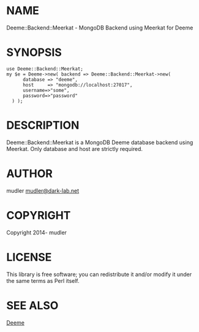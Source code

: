 # NAME

Deeme::Backend::Meerkat - MongoDB Backend using Meerkat for Deeme

# SYNOPSIS

    use Deeme::Backend::Meerkat;
    my $e = Deeme->new( backend => Deeme::Backend::Meerkat->new(
          database => "deeme",
          host     => "mongodb://localhost:27017",
          username=>"some",
          password=>"password"
      ) );

# DESCRIPTION

Deeme::Backend::Meerkat is a MongoDB Deeme database backend using Meerkat.
Only database and host are strictly required.

# AUTHOR

mudler <mudler@dark-lab.net>

# COPYRIGHT

Copyright 2014- mudler

# LICENSE

This library is free software; you can redistribute it and/or modify
it under the same terms as Perl itself.

# SEE ALSO

[Deeme](https://metacpan.org/pod/Deeme)

